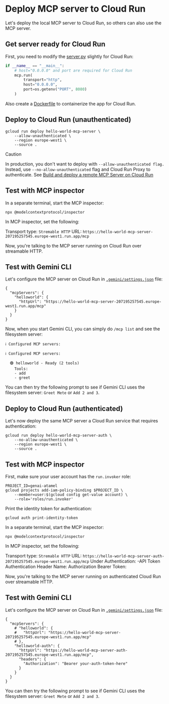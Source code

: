# Deploy MCP server to Cloud Run

Let's deploy the local MCP server to Cloud Run, so others can also use the MCP server.

## Get server ready for Cloud Run

First, you need to modify the [server.py](./server.py) slightly for Cloud Run:

```python
if __name__ == "__main__":
    # host="0.0.0.0" and port are required for Cloud Run
    mcp.run(
        transport="http",
        host="0.0.0.0",
        port=os.getenv("PORT", 8080)
    )
```

Also create a [Dockerfile](./Dockerfile) to containerize the app for Cloud Run.

## Deploy to Cloud Run (unauthenticated)

```shell
gcloud run deploy hello-world-mcp-server \
    --allow-unauthenticated \
    --region europe-west1 \
    --source .
```

> [!CAUTION]
> In production, you don't want to deploy with `--allow-unauthenticated flag.`
> Instead, use `--no-allow-unauthenticated` flag and Cloud Run Proxy to authenticate.
> See [Build and deploy a remote MCP Server on Cloud Run](https://cloud.google.com/run/docs/tutorials/deploy-remote-mcp-server)

## Test with MCP inspector

In a separate terminal, start the MCP inspector:

```shell
npx @modelcontextprotocol/inspector
```

In MCP inspector, set the following:

Transport type: `Stremable HTTP`
URL: `https://hello-world-mcp-server-207195257545.europe-west1.run.app/mcp`

Now, you're talking to the MCP server running on Cloud Run over streamable HTTP.

## Test with Gemini CLI

Let's configure the MCP server on Cloud Run in [`.gemini/settings.json`](./gemini/settings.json) file:

```shell
{
  "mcpServers": {
    "helloworld": {
      "httpUrl": "https://hello-world-mcp-server-207195257545.europe-west1.run.app/mcp"
    }
  }
}
```

Now, when you start Gemini CLI, you can simply do `/mcp list` and see the filesystem server:

```shell
ℹ Configured MCP servers:

ℹ Configured MCP servers:

  🟢 helloworld - Ready (2 tools)
    Tools:
    - add
    - greet
```

You can then try the following prompt to see if Gemini CLI uses the filesystem server: `Greet Mete` or `Add 2 and 3`.

## Deploy to Cloud Run (authenticated)

Let's now deploy the same MCP server a Cloud Run service that requires authentication:

```shell
gcloud run deploy hello-world-mcp-server-auth \
    --no-allow-unauthenticated \
    --region europe-west1 \
    --source .
```

## Test with MCP inspector

First, make sure your user account has the `run.invoker` role:

```shell
PROJECT_ID=genai-atamel
gcloud projects add-iam-policy-binding $PROJECT_ID \
    --member=user:$(gcloud config get-value account) \
    --role='roles/run.invoker'
```

Print the identity token for authentication:

```shell
gcloud auth print-identity-token
```

In a separate terminal, start the MCP inspector:

```shell
npx @modelcontextprotocol/inspector
```

In MCP inspector, set the following:

Transport type: `Stremable HTTP`
URL: `https://hello-world-mcp-server-auth-207195257545.europe-west1.run.app/mcp`
Under Authentication:
    -API Token Authentication
    Header Name: Authorization
    Bearer Token: <paste your identity token>

Now, you're talking to the MCP server running on authenticated Cloud Run over streamable HTTP.

## Test with Gemini CLI

Let's configure the MCP server on Cloud Run in [`.gemini/settings.json`](./gemini/settings.json) file:

```shell
{
  "mcpServers": {
    # "helloworld": {
    #   "httpUrl": "https://hello-world-mcp-server-207195257545.europe-west1.run.app/mcp"
    # },
    "helloworld-auth": {
      "httpUrl": "https://hello-world-mcp-server-auth-207195257545.europe-west1.run.app/mcp",
      "headers": {
        "Authorization": "Bearer your-auth-token-here"
      }
    }
  }
}
```

You can then try the following prompt to see if Gemini CLI uses the filesystem server: `Greet Mete` or `Add 2 and 3`.

